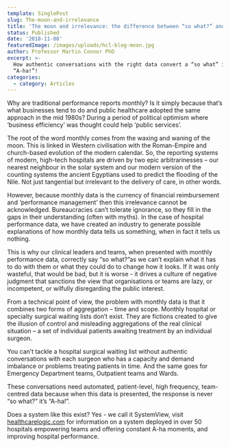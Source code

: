```yaml
---
template: SinglePost
slug: The-moon-and-irrelevance
title: 'The moon and irrelevance: the difference between “so what?” and “A-ha!”'
status: Published
date: '2018-11-08'
featuredImage: /images/uploads/hcl-blog-moon.jpg
author: Professor Martin Connor PhD
excerpt: >-
  How authentic conversations with the right data convert a “so what” into an
  “A-ha!”!
categories:
  - category: Articles
---
```

Why are traditional performance reports monthly? Is it simply because that’s what businesses tend to do and public healthcare adopted the same approach in the mid 1980s? During a period of political optimism where ‘business efficiency’ was thought could help ‘public services’.



The root of the word monthly comes from the waxing and waning of the moon. This is linked in Western civilisation with the Roman-Empire and church-based evolution of the modern calendar. So, the reporting systems of modern, high-tech hospitals are driven by two epic arbitrarinesses – our nearest neighbour in the solar system and our modern version of the counting systems the ancient Egyptians used to predict the flooding of the Nile. Not just tangential but irrelevant to the delivery of care, in other words.



However, because monthly data is the currency of financial reimbursement and ‘performance management’ then this irrelevance cannot be acknowledged. Bureaucracies can’t tolerate ignorance, so they fill in the gaps in their understanding (often with myths). In the case of hospital performance data, we have created an industry to generate possible explanations of how monthly data tells us something, when in fact it tells us nothing.



This is why our clinical leaders and teams, when presented with monthly performance data, correctly say “so what?”as we can’t explain what it has to do with them or what they could do to change how it looks. If it was only wasteful, that would be bad, but it is worse - it drives a culture of negative judgment that sanctions the view that organisations or teams are lazy, or incompetent, or wilfully disregarding the public interest. 



From a technical point of view, the problem with monthly data is that it combines two forms of aggregation – time and scope. Monthly hospital or specialty surgical waiting lists don’t exist. They are fictions created to give the illusion of control and misleading aggregations of the real clinical situation – a set of individual patients awaiting treatment by an individual surgeon.



You can’t tackle a hospital surgical waiting list without authentic conversations with each surgeon who has a capacity and demand imbalance or problems treating patients in time.  And the same goes for Emergency Department teams, Outpatient teams and Wards.

These conversations need automated, patient-level, high frequency, team-centred data because when this data is presented, the response is never “so what?” it’s “A-ha!”.



Does a system like this exist? Yes - we call it SystemView, visit [healthcarelogic.com](https://www.healthcarelogic.com) for information on a system deployed in over 50 hospitals empowering teams and offering constant A-ha moments, and improving hospital performance.
